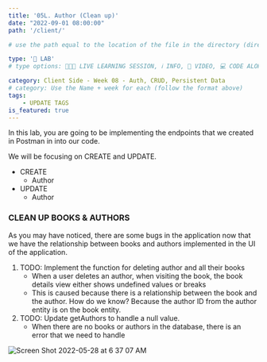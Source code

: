 ```yaml
---
title: '05L. Author (Clean up)'
date: "2022-09-01 08:00:00"
path: '/client/'

# use the path equal to the location of the file in the directory (directory structure)

type: '🥼 LAB'
# type options: 👩🏽‍🏫 LIVE LEARNING SESSION, ℹ️ INFO, 🎥 VIDEO, 💻 CODE ALONG, 🥼 LAB, ↩️ REVIEW/NOTES, 👥 GROUP LEARNING, 👷🏼‍♂️ GROUP PROJECT, 🧠 ASSESSMENT, 📝 ASSIGNMENT

category: Client Side - Week 08 - Auth, CRUD, Persistent Data
# category: Use the Name + week for each (follow the format above)
tags: 
    - UPDATE TAGS
is_featured: true
---
```

In this lab, you are going to be implementing the endpoints that we created in Postman in into our code.

We will be focusing on CREATE and UPDATE.

- CREATE
  - Author
- UPDATE
  - Author

### CLEAN UP BOOKS & AUTHORS

As you may have noticed, there are some bugs in the application now that we have the relationship between books and authors implemented in the UI of the application.

1. TODO: Implement the function for deleting author and all their books
   - When a user deletes an author, when visiting the book, the book details view either shows undefined values or breaks
   - This is caused because there is a relationship between the book and the author. How do we know? Because the author ID from the author entity is on the book entity.
2. TODO: Update getAuthors to handle a null value.
   - When there are no books or authors in the database, there is an error that we need to handle

![Screen Shot 2022-05-28 at 6 37 07 AM](https://user-images.githubusercontent.com/29741570/191143656-dcbee419-dc81-4685-9b83-09a1674b5831.png)
